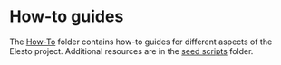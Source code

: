 # How-to guides

The [How-To](./) folder contains how-to guides for different aspects of the Elesto project. Additional resources are in the [seed scripts](https://github.com/elesto-dao/elesto/tree/main/scripts/seeds) folder. 


